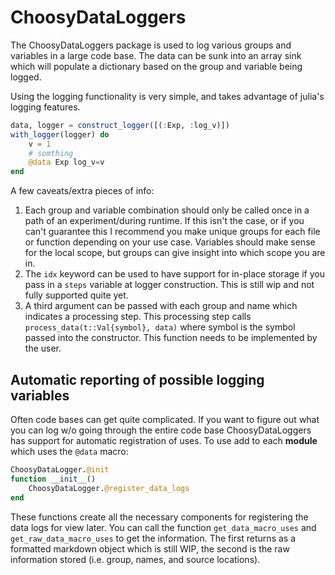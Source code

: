 # ChoosyDataLoggers


The ChoosyDataLoggers package is used to log various groups and variables in a large code base. The data can be sunk into an array sink which will populate a dictionary based on the group and variable being logged. 

Using the logging functionality is very simple, and takes advantage of julia's logging features.

```julia
data, logger = construct_logger([(:Exp, :log_v)])
with_logger(logger) do
    v = 1
    # somthing
    @data Exp log_v=v
end
```

A few caveats/extra pieces of info:
1. Each group and variable combination should only be called once in a path of an experiment/during runtime. If this isn't the case, or if you
can't guarantee this I recommend you make unique groups for each file or function depending on your use case. Variables should make sense
for the local scope, but groups can give insight into which scope you are in.
2. The `idx` keyword can be used to have support for in-place storage if you pass in a `steps` variable at logger construction. This is still wip
and not fully supported quite yet.
3. A third argument can be passed with each group and name which indicates a processing step. This processing step calls `process_data(t::Val{symbol}, data)` where symbol is the symbol passed into the constructor. This function needs to be implemented by the user.


## Automatic reporting of possible logging variables

Often code bases can get quite complicated. If you want to figure out what you can log w/o going through the entire code base ChoosyDataLoggers has support for automatic registration of uses. To use add to each **module** which uses the `@data` macro:

```julia
ChoosyDataLogger.@init
function __init__()
    ChoosyDataLogger.@register_data_logs
end
```

These functions create all the necessary components for registering the data logs for view later. You can call the function `get_data_macro_uses` and `get_raw_data_macro_uses`
to get the information. The first returns as a formatted markdown object which is still WIP, the second is the raw information stored (i.e. group, names, and source locations).





